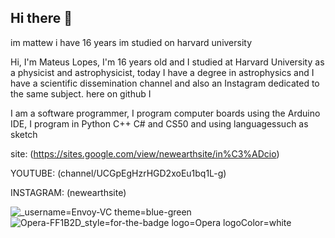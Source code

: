 ## Hi there 👋
im mattew i have 16 years im studied on harvard university

Hi, I'm Mateus Lopes, I'm 16 years old and I studied at Harvard University as a physicist and astrophysicist, today I have a degree in astrophysics and I have a scientific dissemination channel and also an Instagram dedicated to the same subject. here on github I

I am a software programmer, I program computer boards using the Arduino IDE, I program in Python C++ C# and CS50 and using languages ​​such as sketch

site: (https://sites.google.com/view/newearthsite/in%C3%ADcio)

YOUTUBE: (channel/UCGpEgHzrHGD2xoEu1bq1L-g)

INSTAGRAM: (newearthsite)


![_username=Envoy-VC theme=blue-green](https://github.com/user-attachments/assets/97792377-60b3-47a7-b4fa-260ebb9b5953)    ![Opera-FF1B2D_style=for-the-badge logo=Opera logoColor=white](https://github.com/user-attachments/assets/86b0aa89-1b25-41c8-b77d-2beb6255f7bc)



